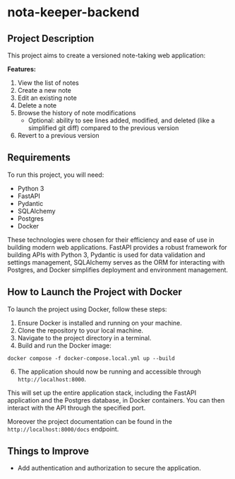 # nota-keeper-backend

## Project Description

This project aims to create a versioned note-taking web application:

**Features:**

1. View the list of notes
2. Create a new note
3. Edit an existing note
4. Delete a note
5. Browse the history of note modifications
    - Optional: ability to see lines added, modified, and deleted (like a simplified git diff) compared to the previous version
6. Revert to a previous version

## Requirements

To run this project, you will need:

- Python 3
- FastAPI
- Pydantic
- SQLAlchemy
- Postgres
- Docker

These technologies were chosen for their efficiency and ease of use in building modern web applications. FastAPI provides a robust framework for building APIs with Python 3, Pydantic is used for data validation and settings management, SQLAlchemy serves as the ORM for interacting with Postgres, and Docker simplifies deployment and environment management.

## How to Launch the Project with Docker

To launch the project using Docker, follow these steps:

1. Ensure Docker is installed and running on your machine.
2. Clone the repository to your local machine.
3. Navigate to the project directory in a terminal.
4. Build and run the Docker image:

```
docker compose -f docker-compose.local.yml up --build
```

6. The application should now be running and accessible through `http://localhost:8000`.

This will set up the entire application stack, including the FastAPI application and the Postgres database, in Docker containers. You can then interact with the API through the specified port.

Moreover the project documentation can be found in the `http://localhost:8000/docs` endpoint.

## Things to Improve

- Add authentication and authorization to secure the application.
